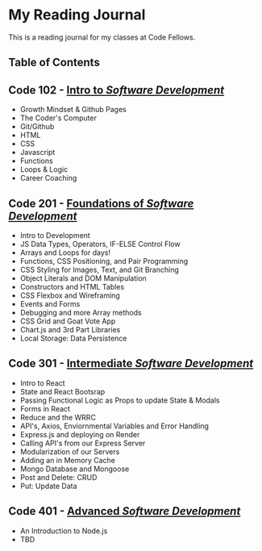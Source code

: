 # My Reading Journal

This is a reading journal for my classes at Code Fellows.

## Table of Contents

## Code 102 - [Intro to *Software Development*](ctojot.github.io/reading-notes/c1)

- Growth Mindset & Github Pages
- The Coder's Computer
- Git/Github
- HTML
- CSS
- Javascript
- Functions
- Loops & Logic
- Career Coaching

## Code 201 - [Foundations of *Software Development*](ctojot.github.io/reading-notes/class-01)

- Intro to Development
- JS Data Types, Operators, IF-ELSE Control Flow
- Arrays and Loops for days!
- Functions, CSS Positioning, and Pair Programming
- CSS Styling for Images, Text, and Git Branching
- Object Literals and DOM Manipulation
- Constructors and HTML Tables
- CSS Flexbox and Wireframing
- Events and Forms
- Debugging and more Array methods
- CSS Grid and Goat Vote App
- Chart.js and 3rd Part Libraries
- Local Storage: Data Persistence

## Code 301 - [Intermediate *Software Development*](ctojot.github.io/reading-notes/301-1)

- Intro to React
- State and React Bootsrap
- Passing Functional Logic as Props to update State & Modals
- Forms in React
- Reduce and the WRRC
- API's, Axios, Enviornmental Variables and Error Handling
- Express.js and deploying on Render
- Calling API's from our Express Server
- Modularization of our Servers
- Adding an in Memory Cache
- Mongo Database and Mongoose
- Post and Delete: CRUD
- Put: Update Data

## Code 401 - [Advanced *Software Development*](ctojot.github.io/reading-notes/401-1)

- An Introduction to Node.js
- TBD

